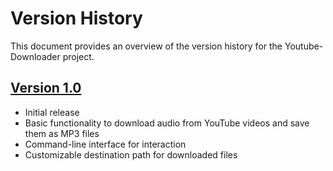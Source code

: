 # Version History

This document provides an overview of the version history for the Youtube-Downloader project.

## [Version 1.0](https://github.com/IwamotoLuiz/Youtube-Downloader/blob/Version-1.0/youtube_downloader.py)

- Initial release
- Basic functionality to download audio from YouTube videos and save them as MP3 files
- Command-line interface for interaction
- Customizable destination path for downloaded files
